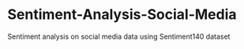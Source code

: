 # Sentiment-Analysis-Social-Media
Sentiment analysis on social media data using Sentiment140 dataset
